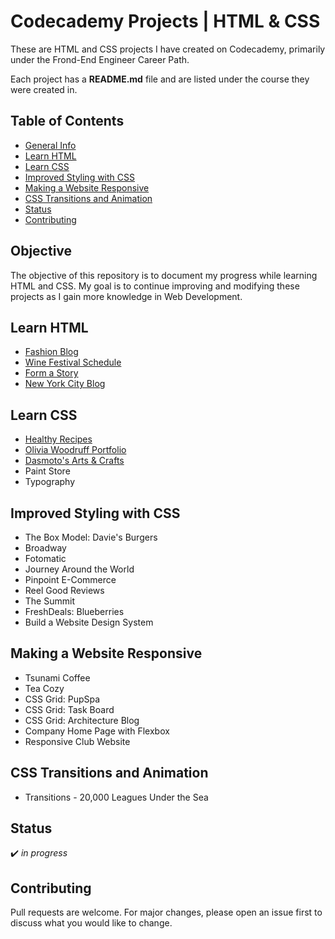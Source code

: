 # Codecademy Projects | HTML & CSS

These are HTML and CSS projects I have created on Codecademy, primarily under the Frond-End Engineer Career Path.

Each project has a **README.md** file and are listed under the course they were created in.

## Table of Contents
* [General Info](#general-info)
* [Learn HTML](#learn-html)
* [Learn CSS](#learn-css)
* [Improved Styling with CSS](#improved-styling-with-css)
* [Making a Website Responsive](#making-a-website-responsive)
* [CSS Transitions and Animation](#css-transitions-and-animation)
* [Status](#status)
* [Contributing](#contributing)

## Objective
The objective of this repository is to document my progress while learning HTML and CSS. My goal is to continue improving and modifying these projects as I gain more knowledge in Web Development.

## Learn HTML
* [Fashion Blog](https://vivian-mca.github.io/HTML-CSS-Codecademy-Projects/Fashion%20Blog) 
* [Wine Festival Schedule](https://vivian-mca.github.io/HTML-CSS-Codecademy-Projects/Wine%20Festival%20Schedule)
* [Form a Story](https://vivian-mca.github.io/HTML-CSS-Codecademy-Projects/Form%20a%20Story)
* [New York City Blog](https://vivian-mca.github.io/HTML-CSS-Codecademy-Projects/New%20York%20City%20Blog)

## Learn CSS
* [Healthy Recipes](https://vivian-mca.github.io/HTML-CSS-Codecademy-Projects/Healthy%20Recipes)
* [Olivia Woodruff Portfolio](https://vivian-mca.github.io/HTML-CSS-Codecademy-Projects/Olivia%20Woodruff%20Portfolio)
* [Dasmoto's Arts & Crafts](https://vivian-mca.github.io/HTML-CSS-Codecademy-Projects/Dasmoto's%20Arts%20%26%20Crafts)
* Paint Store
* Typography

## Improved Styling with CSS
* The Box Model: Davie's Burgers
* Broadway
* Fotomatic
* Journey Around the World
* Pinpoint E-Commerce
* Reel Good Reviews
* The Summit
* FreshDeals: Blueberries
* Build a Website Design System

## Making a Website Responsive
* Tsunami Coffee
* Tea Cozy
* CSS Grid: PupSpa
* CSS Grid: Task Board
* CSS Grid: Architecture Blog
* Company Home Page with Flexbox
* Responsive Club Website

## CSS Transitions and Animation
* Transitions - 20,000 Leagues Under the Sea

## Status
:heavy_check_mark: _in progress_

## Contributing
Pull requests are welcome. For major changes, please open an issue first to discuss what you would like to change.
